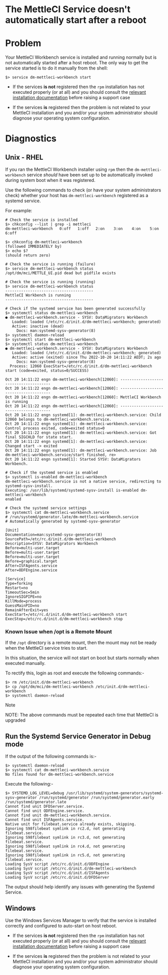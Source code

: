 # The MettleCI Service doesn't automatically start after a reboot

# Problem

Your MettleCI Workbench service is installed and running normally but is not automatically started after a host reboot. The only way to get the service started is to do it manually from the shell:

```
$> service dm-mettleci-workbench start
```

*   If the services **is not** registered then the `rpm` installation has not executed properly (or at all) and you should consult the [relevant installation documentation](#) before raising a support case
    
*   If the services **is** registered then the problem is not related to your MettleCI installation and you and/or your system administrator should diagnose your operating system configuration.
    

# Diagnostics

## Unix - RHEL

If you ran the MettleCI Workbench installer using `rpm` then the `dm-mettleci-workbench` service *should* have been set up to be automatically invoked during system boot when it was registered.

Use the following commands to check (or have your system administrators check) whether your host has `dm-mettleci-workbench` registered as a systemd service.

For example:

```
# Check the service is installed
$> chkconfig --list | grep -i mettleci
dm-mettleci-workbench	0:off	1:off	2:on	3:on	4:on	5:on	6:off

$> chkconfig dm-mettleci-workbench
(followed IMMEDIATELY by)
$> echo $? 
(should return zero)

# Check the service is running (failure)
$> service dm-mettleci-workbench status
/opt/dm/mci/METTLE_UI.pid dead but pidfile exists

# Check the service is running (running)
$> service dm-mettleci-workbench status
---------------------------------------
MettleCI Workbench is running
---------------------------------------

# Check if the systemd service has been generated successfully
$> systemctl status dm-mettleci-workbench
● dm-mettleci-workbench.service - SYSV: DataMigrators Workbench
   Loaded: loaded (/etc/rc.d/init.d/dm-mettleci-workbench; generated)
   Active: inactive (dead)
     Docs: man:systemd-sysv-generator(8)
$> systemctl daemon-reload
$> systemctl start dm-mettleci-workbench
$> systemctl status dm-mettleci-workbench
● dm-mettleci-workbench.service - SYSV: DataMigrators Workbench
   Loaded: loaded (/etc/rc.d/init.d/dm-mettleci-workbench; generated)
   Active: active (exited) since Thu 2022-10-20 14:11:22 AEDT; 2s ago
     Docs: man:systemd-sysv-generator(8)
  Process: 12060 ExecStart=/etc/rc.d/init.d/dm-mettleci-workbench start (code=exited, status=0/SUCCESS)

Oct 20 14:11:22 engn dm-mettleci-workbench[12060]: ---------------------------------------
Oct 20 14:11:22 engn dm-mettleci-workbench[12060]: ---------------------------------------
Oct 20 14:11:22 engn dm-mettleci-workbench[12060]: MettleCI Workbench is running
Oct 20 14:11:22 engn dm-mettleci-workbench[12060]: ---------------------------------------
Oct 20 14:11:22 engn systemd[1]: dm-mettleci-workbench.service: Child 12060 belongs to dm-mettleci-workbench.service.
Oct 20 14:11:22 engn systemd[1]: dm-mettleci-workbench.service: Control process exited, code=exited status=0
Oct 20 14:11:22 engn systemd[1]: dm-mettleci-workbench.service: Got final SIGCHLD for state start.
Oct 20 14:11:22 engn systemd[1]: dm-mettleci-workbench.service: Changed start -> exited
Oct 20 14:11:22 engn systemd[1]: dm-mettleci-workbench.service: Job dm-mettleci-workbench.service/start finished, re>
Oct 20 14:11:22 engn systemd[1]: Started SYSV: DataMigrators Workbench.

# Check if the systemd service is enabled
$> systemctl is-enabled dm-mettleci-workbench
dm-mettleci-workbench.service is not a native service, redirecting to systemd-sysv-install.
Executing: /usr/lib/systemd/systemd-sysv-install is-enabled dm-mettleci-workbench
enabled

# Check the systemd service settings
$> systemctl cat dm-mettleci-workbench.service
# /run/systemd/generator.late/dm-mettleci-workbench.service
# Automatically generated by systemd-sysv-generator

[Unit]
Documentation=man:systemd-sysv-generator(8)
SourcePath=/etc/rc.d/init.d/dm-mettleci-workbench
Description=SYSV: DataMigrators Workbench
Before=multi-user.target
Before=multi-user.target
Before=multi-user.target
Before=graphical.target
After=ISFAgents.service
After=ODFEngine.service

[Service]
Type=forking
Restart=no
TimeoutSec=5min
IgnoreSIGPIPE=no
KillMode=process
GuessMainPID=no
RemainAfterExit=yes
ExecStart=/etc/rc.d/init.d/dm-mettleci-workbench start
ExecStop=/etc/rc.d/init.d/dm-mettleci-workbench stop

```

### Known Issue when /opt is a Remote Mount

If the `/opt` directory is a remote mount, then the mount may not be ready when the MettleCI service tries to start.

In this situation, the service will not start on boot but starts normally when executed manually.

To rectify this, login as root and execute the following commands:-

```
$> rm /etc/init.d/dm-mettleci-workbench
$> cp /opt/dm/mci/dm-mettleci-workbench /etc/init.d/dm-mettleci-workbench
$> systemctl daemon-reload
```

> [!NOTE]
> NOTE: The above commands must be repeated each time that MettleCI is upgraded

## Run the Systemd Service Generator in Debug mode

If the output of the following commands is:-

```
$> systemctl daemon-reload
$> systemctl cat dm-mettleci-workbench.service
No files found for dm-mettleci-workbench.service
```

Execute the following:-

```
$> SYSTEMD_LOG_LEVEL=debug /usr/lib/systemd/system-generators/systemd-sysv-generator /run/systemd/generator /run/systemd/generator.early /run/systemd/generator.late
Cannot find unit DFDServer.service.
Cannot find unit ODFEngine.service.
Cannot find unit dm-mettleci-workbench.service.
Cannot find unit ISFAgents.service.
Native unit for filebeat.service already exists, skipping.
Ignoring S98filebeat symlink in rc2.d, not generating filebeat.service.
Ignoring S98filebeat symlink in rc3.d, not generating filebeat.service.
Ignoring S98filebeat symlink in rc4.d, not generating filebeat.service.
Ignoring S98filebeat symlink in rc5.d, not generating filebeat.service.
Loading SysV script /etc/rc.d/init.d/ODFEngine
Loading SysV script /etc/rc.d/init.d/dm-mettleci-workbench
Loading SysV script /etc/rc.d/init.d/ISFAgents
Loading SysV script /etc/rc.d/init.d/DFDServer
```

The output should help identify any issues with generating the Systemd Service.

## Windows

Use the Windows Services Manager to verify that the service is installed correctly and configured to auto-start on host reboot.

*   If the services **is not** registered then the `rpm` installation has not executed properly (or at all) and you should consult the [relevant installation documentation](https://datamigrators.atlassian.net/wiki/spaces/MCIDOC/pages/455770155/Installing+or+Upgrading+Workbench+on+Windows) before raising a support case
    
*   If the services **is** registered then the problem is not related to your MettleCI installation and you and/or your system administrator should diagnose your operating system configuration.